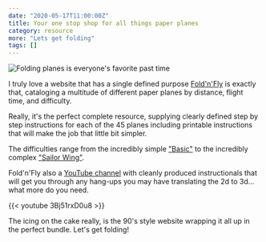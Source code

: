 ```yaml
---
date: "2020-05-17T11:00:00Z"
title: Your one stop shop for all things paper planes
category: resource
more: "Lets get folding"
tags: []
---
```


![Folding planes is everyone's favorite past time](<https://tiw.accelerator.net/planes.png;resize(450,400,fit)/quantize(16)/quality(20).png>)

I truly love a website that has a single defined purpose [Fold'n'Fly](https://www.foldnfly.com/) is exactly that, cataloging a multitude of different paper planes by distance, flight time, and difficulty.

<!--more-->

Really, it's the perfect complete resource, supplying clearly defined step by step instructions for each of the 45 planes including printable instructions that will make the job that little bit simpler.

The difficulties range from the incredibly simple ["Basic"](https://www.foldnfly.com/0.html#The-Basic) to the incredibly complex ["Sailor Wing"](https://www.foldnfly.com/28.html#Sailor-Wing-Plane).

Fold'n'Fly also a [YouTube channel](https://www.youtube.com/user/Foldnflycom/) with cleanly produced instructionals that will get you through any hang-ups you may have translating the 2d to 3d... what more do you need.

{{< youtube 3Bj51rxD0u8 >}}

The icing on the cake really, is the 90's style website wrapping it all up in the perfect bundle. Let's get folding!
